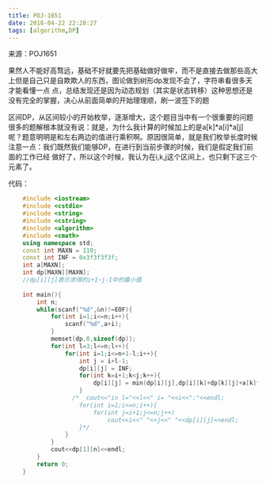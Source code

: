 ```yaml
---
title: POJ-1651
date: 2018-04-22 22:28:27
tags: [algorithm,DP]
---
```

来源：POJ1651

果然人不能好高骛远，基础不好就要先把基础做好做牢，而不是直接去做那些高大上但是自己只是自欺欺人的东西，图论做到树形dp发现不会了，字符串看很多天才能看懂一点
点，总结发现还是因为动态规划（其实是状态转移）这种思想还是没有完全的掌握，决心从前面简单的开始理理顺，刷一波签下的题

区间DP，从区间较小的开始枚举，逐渐增大，这个题目当中有一个很重要的问题很多的题解根本就没有说：就是，为什么我计算的时候加上的是a[k]*a[i]*a[j]
呢？题意明明是和左右两边的值进行乘积啊。原因很简单，就是我们枚举长度时候注意一点：我们既然我们能够DP，在进行到当前步骤的时候，我们是假定我们前面的工作已经
做好了，所以这个时候，我认为在i,k,j这个区间上，也只剩下这三个元素了。

代码：

```cpp
    #include <iostream>
    #include <cstdio>
    #include <string>
    #include <cstring>
    #include <algorithm>
    #include <cmath>
    using namespace std;
    const int MAXN = 110;
    const int INF = 0x3f3f3f3f;
    int a[MAXN];
    int dp[MAXN][MAXN];
    //dp[i][j]表示求得的i+1~j-1中的最小值
    
    int main(){
    	int n;
    	while(scanf("%d",&n)!=EOF){
            for(int i=1;i<=n;i++){
                scanf("%d",a+i);
            }
            memset(dp,0,sizeof(dp));
            for(int l=3;l<=n;l++){
                for(int i=1;i<=n+1-l;i++){
                    int j = i+l-1;
                    dp[i][j] = INF;
                    for(int k=i+1;k<j;k++){
                        dp[i][j] = min(dp[i][j],dp[i][k]+dp[k][j]+a[k]*a[i]*a[j]);
                    }
                  /*  cout<<"in l="<<l<<" i= "<<i<<":"<<endl;
                    for(int i=1;i<=n;i++){
                        for(int j=i+1;j<=n;j++)
                            cout<<i<<" "<<j<<" "<<dp[i][j]<<endl;
                    }*/
                }
            }
            cout<<dp[1][n]<<endl;
    	}
    	return 0;
    }
    
```
